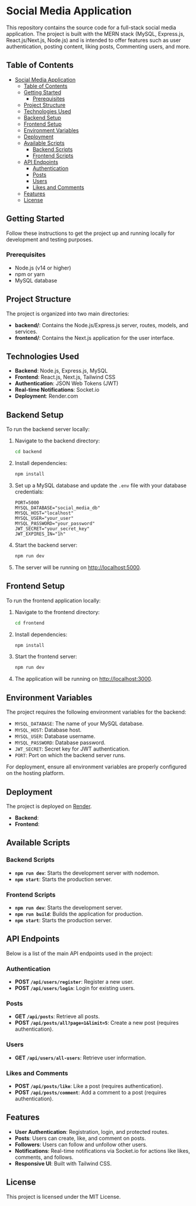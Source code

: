 # Social Media Application

This repository contains the source code for a full-stack social media application. The project is built with the MERN stack (MySQL, Express.js, React.js/Next.js, Node.js) and is intended to offer features such as user authentication, posting content, liking posts, Commenting users, and more.

## Table of Contents

- [Social Media Application](#social-media-application)
  - [Table of Contents](#table-of-contents)
  - [Getting Started](#getting-started)
    - [Prerequisites](#prerequisites)
  - [Project Structure](#project-structure)
  - [Technologies Used](#technologies-used)
  - [Backend Setup](#backend-setup)
  - [Frontend Setup](#frontend-setup)
  - [Environment Variables](#environment-variables)
  - [Deployment](#deployment)
  - [Available Scripts](#available-scripts)
    - [Backend Scripts](#backend-scripts)
    - [Frontend Scripts](#frontend-scripts)
  - [API Endpoints](#api-endpoints)
    - [Authentication](#authentication)
    - [Posts](#posts)
    - [Users](#users)
    - [Likes and Comments](#likes-and-comments)
  - [Features](#features)
  - [License](#license)

## Getting Started

Follow these instructions to get the project up and running locally for development and testing purposes.

### Prerequisites

- Node.js (v14 or higher)
- npm or yarn
- MySQL database

## Project Structure

The project is organized into two main directories:

- **backend/**: Contains the Node.js/Express.js server, routes, models, and services.
- **frontend/**: Contains the Next.js application for the user interface.

## Technologies Used

- **Backend**: Node.js, Express.js, MySQL
- **Frontend**: React.js, Next.js, Tailwind CSS
- **Authentication**: JSON Web Tokens (JWT)
- **Real-time Notifications**: Socket.io
- **Deployment**: Render.com

## Backend Setup

To run the backend server locally:

1. Navigate to the backend directory:

   ```sh
   cd backend
   ```

2. Install dependencies:

   ```sh
   npm install
   ```

3. Set up a MySQL database and update the `.env` file with your database credentials:

   ```env
   PORT=5000
   MYSQL_DATABASE="social_media_db"
   MYSQL_HOST="localhost"
   MYSQL_USER="your_user"
   MYSQL_PASSWORD="your_password"
   JWT_SECRET="your_secret_key"
   JWT_EXPIRES_IN="1h"
   ```

4. Start the backend server:

   ```sh
   npm run dev
   ```

5. The server will be running on [http://localhost:5000](http://localhost:5000).

## Frontend Setup

To run the frontend application locally:

1. Navigate to the frontend directory:

   ```sh
   cd frontend
   ```

2. Install dependencies:

   ```sh
   npm install
   ```

3. Start the frontend server:

   ```sh
   npm run dev
   ```

4. The application will be running on [http://localhost:3000](http://localhost:3000).

## Environment Variables

The project requires the following environment variables for the backend:

- `MYSQL_DATABASE`: The name of your MySQL database.
- `MYSQL_HOST`: Database host.
- `MYSQL_USER`: Database username.
- `MYSQL_PASSWORD`: Database password.
- `JWT_SECRET`: Secret key for JWT authentication.
- `PORT`: Port on which the backend server runs.

For deployment, ensure all environment variables are properly configured on the hosting platform.

## Deployment

The project is deployed on [Render](https://render.com).

- **Backend**: []()
- **Frontend**: []()

## Available Scripts

### Backend Scripts

- **`npm run dev`**: Starts the development server with nodemon.
- **`npm start`**: Starts the production server.

### Frontend Scripts

- **`npm run dev`**: Starts the development server.
- **`npm run build`**: Builds the application for production.
- **`npm start`**: Starts the production server.

## API Endpoints

Below is a list of the main API endpoints used in the project:

### Authentication

- **POST `/api/users/register`**: Register a new user.
- **POST `/api/users/login`**: Login for existing users.

### Posts

- **GET `/api/posts`**: Retrieve all posts.
- **POST `/api/posts/all?page=1&limit=5`**: Create a new post (requires authentication).

### Users

- **GET `/api/users/all-users`**: Retrieve user information.

### Likes and Comments

- **POST `/api/posts/like`**: Like a post (requires authentication).
- **POST `/api/posts/comment`**: Add a comment to a post (requires authentication).

## Features

- **User Authentication**: Registration, login, and protected routes.
- **Posts**: Users can create, like, and comment on posts.
- **Followers**: Users can follow and unfollow other users.
- **Notifications**: Real-time notifications via Socket.io for actions like likes, comments, and follows.
- **Responsive UI**: Built with Tailwind CSS.

## License

This project is licensed under the MIT License.
